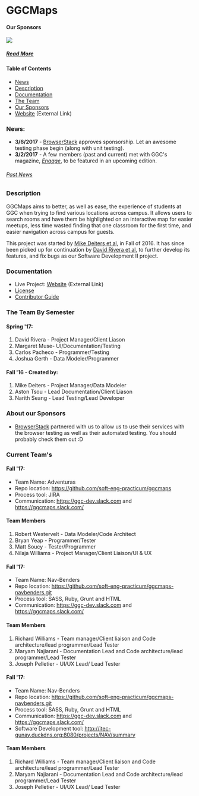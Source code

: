 # GGCMaps
#### Our Sponsors
<a href="http://www.BrowserStack.com/"><img src="https://github.com/ggcmaps/ggcmaps.github.io/blob/master/images/tinylogoBrowserStack.png" atl="BrowserStack"></a>

##### [Read More](https://github.com/ggcmaps/ggcmaps.github.io#about-our-sponsors)

#### Table of Contents
* [News](https://github.com/ggcmaps/ggcmaps.github.io#news)
* [Description](https://github.com/ggcmaps/ggcmaps.github.io#description)
* [Documentation](https://github.com/ggcmaps/ggcmaps.github.io#documentation)
* [The Team](https://github.com/ggcmaps/ggcmaps.github.io#the-team-by-semester)
* [Our Sponsors](https://github.com/ggcmaps/ggcmaps.github.io#about-our-sponsors)
* [Website](https://ggcmaps.github.io/) (External Link)

### News:
* **3/6/2017** - [BrowserStack](http://browserstack.com/) approves sponsorship. Let an awesome testing phase begin (along with unit testing).
* **3/2/2017** - A few members (past and current) met with GGC's magazine, [*Engage*](http://www.ggc.edu/about-ggc/news/publications/), to be featured in an upcoming edition.

###### [Past News](https://github.com/ggcmaps/ggcmaps.github.io/blob/master/news.md)

### Description
GGCMaps aims to better, as well as ease, the experience of students at GGC when trying to find various locations across campus. It allows users to search rooms and have them be highlighted on an interactive map for easier meetups, less time wasted finding that one classroom for the first time, and easier navigation across campus for guests.

This project was started by [Mike Deiters et al](https://github.com/ggcmaps/ggcmaps.github.io#fall-16---created-by), in Fall of 2016. It has since been picked up for continuation by [David Rivera et al](https://github.com/ggcmaps/ggcmaps.github.io#spring-17), to further develop its features, and fix bugs as our Software Development II project.

### Documentation
* Live Project: [Website](https://ggcmaps.github.io/ggcmaps/) (External Link)
* [License](https://github.com/ggcmaps/ggcmaps.github.io/blob/master/License.md)
* [Contributor Guide](https://github.com/ggcmaps/ggcmaps.github.io/blob/master/CONTRIBUTING.md)

### The Team By Semester
#### Spring '17:
1. David Rivera - Project Manager/Client Liason
2. Margaret Muse- UI/Documentation/Testing
3. Carlos Pacheco - Programmer/Testing
4. Joshua Gerth - Data Modeler/Programmer

#### Fall '16 - Created by:
1. Mike Deiters - Project Manager/Data Modeler
2. Aston Tsou - Lead Documentation/Client Liason
3. Narith Seang - Lead Testing/Lead Developer


### About our Sponsors
* [BrowserStack](http://browserstack.com/) partnered with us to allow us to use their services with the browser testing as well as their automated testing. You should probably check them out :D




### Current Team's
#### Fall '17:
* Team Name: Adventuras
* Repo location: https://github.com/soft-eng-practicum/ggcmaps
* Process tool: JIRA
* Communication: https://ggc-dev.slack.com and https://ggcmaps.slack.com/
#### Team Members
1. Robert Westervelt - Data Modeler/Code Architect
2. Bryan Yeap - Programmer/Tester
3. Matt Soucy - Tester/Programmer
4. Nilaja Williams - Project Manager/Client Liaison/UI & UX 


#### Fall '17:
* Team Name: Nav-Benders
* Repo location: https://github.com/soft-eng-practicum/ggcmaps-navbenders.git
* Process tool: SASS, Ruby, Grunt and HTML
* Communication: https://ggc-dev.slack.com and https://ggcmaps.slack.com/
#### Team Members
1. Richard Williams - Team manager/Client liaison and Code architecture/lead programmer/Lead Tester
2. Maryam Najiarani - Documentation Lead and Code architecture/lead programmer/Lead Tester  
3. Joseph Pelletier - UI/UX Lead/ Lead Tester





#### Fall '17:
* Team Name: Nav-Benders
* Repo location: https://github.com/soft-eng-practicum/ggcmaps-navbenders.git
* Process tool: SASS, Ruby, Grunt and HTML
* Communication: https://ggc-dev.slack.com and https://ggcmaps.slack.com/
* Software Development tool: http://itec-gunay.duckdns.org:8080/projects/NAV/summary 
#### Team Members
1. Richard Williams - Team manager/Client liaison and Code architecture/lead programmer/Lead Tester
2. Maryam Najiarani - Documentation Lead and Code architecture/lead programmer/Lead Tester  
3. Joseph Pelletier - UI/UX Lead/ Lead Tester





